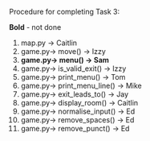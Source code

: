 Procedure for completing Task 3:

**Bold** - not done

1. map.py -> Caitlin  
2. game.py-> move() -> Izzy
3. **game.py-> menu() -> Sam**  
4. game.py-> is_valid_exit() -> Izzy  
5. game.py-> print_menu() -> Tom
6. game.py-> print_menu_line() -> Mike  
7. game.py-> exit_leads_to() -> Jay  
8. game.py-> display_room() -> Caitlin
9. game.py-> normalise_input() -> Ed  
10. game.py-> remove_spaces() -> Ed  
11. game.py-> remove_punct() -> Ed  


